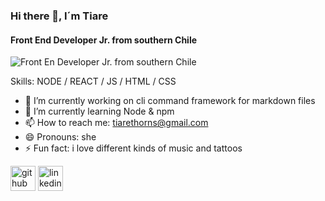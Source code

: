 ### Hi there 👋, I´m Tiare
#### Front End Developer Jr. from southern Chile
![Front En Developer Jr. from southern Chile](https://hyperparticle.com/public/img/github.png)

Skills: NODE / REACT / JS / HTML / CSS


- 🔭 I’m currently working on cli command framework for markdown files 
- 🌱 I’m currently learning Node & npm
- 📫 How to reach me: tiarethorns@gmail.com 
- 😄 Pronouns: she 
- ⚡ Fun fact: i love different kinds of music and tattoos


[<img src='https://cdn.jsdelivr.net/npm/simple-icons@3.0.1/icons/github.svg' alt='github' height='40'>](https://github.com/https://github.com/Tiarethorns)  [<img src='https://cdn.jsdelivr.net/npm/simple-icons@3.0.1/icons/linkedin.svg' alt='linkedin' height='40'>](https://www.linkedin.com/in/https://www.linkedin.com/in/tiare-espinoza-abásolo-010b75160//)  




